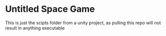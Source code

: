 # Untitled Space Game
This is just the scipts folder from a unity project, as pulling this repo will not result in anything executable
